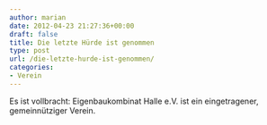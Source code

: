 ```yaml
---
author: marian
date: 2012-04-23 21:27:36+00:00
draft: false
title: Die letzte Hürde ist genommen
type: post
url: /die-letzte-hurde-ist-genommen/
categories:
- Verein
---
```


Es ist vollbracht: Eigenbaukombinat Halle e.V. ist ein eingetragener, gemeinnütziger Verein.
